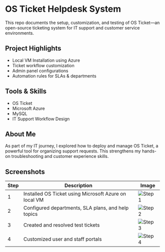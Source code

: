 # OS Ticket Helpdesk System

This repo documents the setup, customization, and testing of OS Ticket—an open-source ticketing system for IT support and customer service environments.

## Project Highlights
- Local VM Installation using Azure
- Ticket workflow customization
- Admin panel configurations
- Automation rules for SLAs & departments

## Tools & Skills
- OS Ticket
- Microsoft Azure
- MySQL
- IT Support Workflow Design

## About Me
As part of my IT journey, I explored how to deploy and manage OS Ticket, a powerful tool for organizing support requests. This strengthens my hands-on troubleshooting and customer experience skills.

## Screenshots

| Step | Description | Image |
|------|-------------|-------|
| 1 | Installed OS Ticket using Microsoft Azure on local VM | ![Step 1](screenshots/install-screen.png) |
| 2 | Configured departments, SLA plans, and help topics | ![Step 2](screenshots/config-screen.png) |
| 3 | Created and resolved test tickets | ![Step 3](screenshots/ticket-test.png) |
| 4 | Customized user and staff portals | ![Step 4](screenshots/custom-theme.png) |
